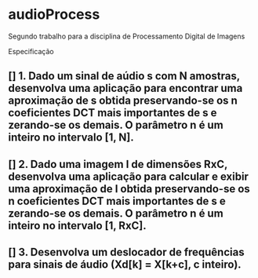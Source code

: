 # audioProcess
Segundo trabalho para a disciplina de Processamento Digital de Imagens

Especificação
## [] 1. Dado um sinal de aúdio s com N amostras, desenvolva uma aplicação para encontrar uma aproximação de s obtida preservando-se os n coeficientes DCT mais importantes de s e zerando-se os demais. O parâmetro n é um inteiro no intervalo [1, N].

## [] 2. Dado uma imagem I de dimensões RxC, desenvolva uma aplicação para calcular e exibir uma aproximação de I obtida preservando-se os n coeficientes DCT mais importantes de s e zerando-se os demais. O parâmetro n é um inteiro no intervalo [1, RxC].

## [] 3. Desenvolva um deslocador de frequências para sinais de áudio (Xd[k] = X[k+c], c inteiro).
